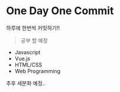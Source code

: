 One Day One Commit
==================
하루에 한번씩 커밋하기!!

> 공부 할 예정
- Javascript
- Vue.js
- HTML/CSS
- Web Programming

추후 세분화 예정..

